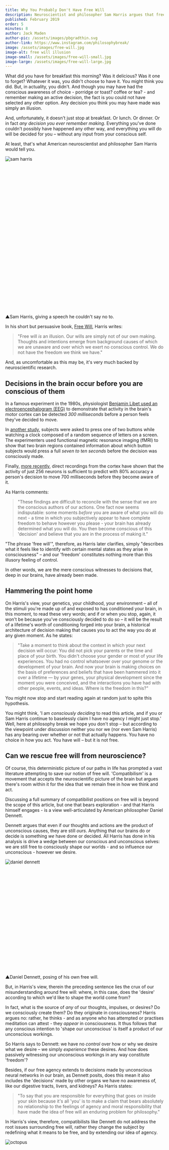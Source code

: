 ```yaml
---
title: Why You Probably Don't Have Free Will
description: Neuroscientist and philosopher Sam Harris argues that free will is an illusion. In his view, we are the mere conscious witnesses of decisions that deep in our brains have already been made.
published: February 2019
order: 5
minutes: 8
author: Jack Maden
author-pic: /assets/images/pbgradthin.svg
author-link: https://www.instagram.com/philosophybreak/
image: /assets/images/free-will.jpg
image-alt: free will illusion
image-small: /assets/images/free-will-small.jpg
image-large: /assets/images/free-will-large.jpg
---
```


<span class="big-letter">W</span>hat did you have for breakfast this morning? Was it delicious? Was it one to forget? Whatever it was, you didn't choose to have it. You might think you did. But, in actuality, you didn't. And though you may have had the conscious awareness of choice - porridge or toast? coffee or tea? - and remember making an active decision, the fact is you could not have selected any other option. Any decision you think you may have made was simply an illusion.

And, unfortunately, it doesn't just stop at breakfast. Or lunch. Or dinner. Or in fact _any decision you ever remember making_. Everything you've done couldn't possibly have happened any other way, and everything you will do will be decided for you – without any input from your conscious self.

At least, that's what American neuroscientist and philosopher Sam Harris would tell you.

<div class="article-image" style="padding-bottom: 92.83%;">
    <img class="lazy" data-src="/assets/images/sam-harris.jpg" alt="sam harris">
</div>
<p class="caption"><span class="caption-pointer">▲</span>Sam Harris, giving a speech he couldn't say no to.</p>

In his short but persuasive book, <a href="https://www.docdroid.net/5ty6HuO/free-will-sam-harris.pdf" target="_blank" rel="noopener">Free Will</a>, Harris writes:

<blockquote class="fade-right">"Free will <i>is</i> an illusion. Our wills are simply not of our own making. Thoughts and intentions emerge from background causes of which we are unaware and over which we exert no conscious control. We do not have the freedom we think we have."</blockquote>

And, as uncomfortable as this may be, it's very much backed by neuroscientific research.

## Decisions in the brain occur before you are conscious of them

<span class="big-letter">I</span>n a famous experiment in the 1980s, physiologist <a href="https://www.ncbi.nlm.nih.gov/pubmed/6640273" target="_blank" rel="noopener">Benjamin Libet used an electroencephalogram (EEG)</a> to demonstrate that activity in the brain's motor cortex can be detected _300 milliseconds_ before a person feels they've decided to move.

In <a href="https://www.ncbi.nlm.nih.gov/pubmed/21486293" target="_blank" rel="noopener">another study</a>, subjects were asked to press one of two buttons while watching a clock composed of a random sequence of letters on a screen. The experimenters used functional magnetic resonance imaging (fMRI) to show that two brain regions contained information about which button subjects would press a full _seven to ten seconds_ before the decision was consciously made.

Finally, <a href="https://www.ncbi.nlm.nih.gov/pubmed/21315264" target="_blank" rel="noopener">more recently</a>, direct recordings from the cortex have shown that the activity of just 256 neurons is sufficient to predict with 80% accuracy a person's decision to move 700 milliseconds before they become aware of it.

As Harris comments:

<blockquote>"These findings are difficult to reconcile with the sense that we are the conscious authors of our actions. One fact now seems indisputable: some moments <i>before</i> you are aware of what you will do next - a time in which you subjectively appear to have complete freedom to behave however you please - your brain has already determined what you will do. You then become conscious of this 'decision' and believe that you are in the process of making it."</blockquote>

"The phrase 'free will'", therefore, as Harris later clarifies, simply "describes what it feels like to identify with certain mental states as they arise in consciousness" – and our 'freedom' constitutes nothing more than this illusory feeling of control.

In other words, we are the mere conscious witnesses to decisions that, deep in our brains, have already been made.


## Hammering the point home

<span class="big-letter">O</span>n Harris's view, your genetics, your childhood, your environment – all of the stimuli you're made up of and exposed to has conditioned your brain, in this moment, to read these very words; and if or when you stop, again, it won't be because you've consciously decided to do so – it will be the result of a lifetime's worth of conditioning forged into your brain, a historical architecture of decision making that causes you to act the way you do at any given moment. As he states:

<blockquote>"Take a moment to think about the context in which your next decision will occur: You did not pick your parents or the time and place of your birth. You didn't choose your gender or most of your life experiences. You had no control whatsoever over your genome or the development of your brain. And now your brain is making choices on the basis of preferences and beliefs that have been hammered into it over a lifetime — by your genes, your physical development since the moment you were conceived, and the interactions you have had with other people, events, and ideas. Where is the freedom in this?"</blockquote>

You might now stop and start reading again at random just to spite this hypothesis.

You might think, 'I am _consciously deciding_ to read this article, and if you or Sam Harris continue to baselessly claim I have no agency I might just stop.' Well, here at philosophy break we hope you don't stop – but according to the viewpoint under discussion neither you nor we (nor even Sam Harris) has any bearing over whether or not that actually happens. You have no choice in how you act. You have will – but it is not free.


## Can we rescue free will from neuroscience?

<span class="big-letter">O</span>f course, this deterministic picture of our paths in life has prompted a vast literature attempting to save our notion of free will. 'Compatibilism' is a movement that accepts the neuroscientific picture of the brain but argues there's room within it for the idea that we remain free in how we think and act.

Discussing a full summary of compatibilist positions on free will is beyond the scope of this article, but one that bears exploration - and that Harris himself engages - is a view well-articulated by American philosopher Daniel Dennett.

Dennett argues that even if our thoughts and actions are the product of unconscious causes, they are still _ours_. Anything that our brains do or decide is something _we_ have done or decided. All Harris has done in his analysis is drive a wedge between our conscious and unconscious selves: we are still free to consciously shape our worlds - and so influence our unconscious - however we desire.

<div class="article-image" style="padding-bottom: 66.16%;">
    <img class="lazy" data-src="/assets/images/daniel-dennett.jpg" alt="daniel dennett">
</div>
<p class="caption"><span class="caption-pointer">▲</span>Daniel Dennett, posing of his own free will.</p>

But, in Harris's view, therein the preceding sentence lies the crux of our misunderstanding around free will: where, in this case, does the 'desire' according to which we'd like to shape the world come from?

In fact, what is the source of _any_ of our thoughts, impulses, or desires? Do we consciously create them? Do they originate in consciousness? Harris argues no: rather, he thinks - and as anyone who has attempted or practises meditation can attest - they _appear_ in consciousness. It thus follows that any conscious intention to 'shape our unconscious' is itself a product of our unconscious workings.

So Harris says to Dennett: we have no _control_ over how or why we desire what we desire – we simply _experience_ these desires. And how does passively witnessing our unconscious workings in any way constitute 'freedom'?

Besides, if our free agency extends to decisions made by unconscious neural networks in our brain, as Dennett posits, does this mean it also includes the 'decisions' made by other organs we have no awareness of, like our digestive tracts, livers, and kidneys? As Harris states:

<blockquote class="fade-right">"To say that you are responsible for everything that goes on inside your skin because it's all 'you' is to make a claim that bears absolutely no relationship to the feelings of agency and moral responsibility that have made the idea of free will an enduring problem for philosophy."</blockquote>

In Harris's view, therefore, compatibilists like Dennett do not address the root issues surrounding free will, rather they change the subject by redefining what it means to be free, and by extending our idea of agency.

<div class="article-image" style="padding-bottom: 67%;">
    <img class="lazy" data-src="/assets/images/octopus.jpg" alt="octopus">
</div>
<p class="caption"><span class="caption-pointer">▲</span>The octopus is fiercely intelligent. Does free will have a place in the animal kingdom?</p>

Dennett, of course, is aggrieved by Harris's summation of his position and responds to it in his <a target="_blank" rel="noopener" href="https://samharris.org/reflections-on-free-will/">book-length review of Harris's Free Will</a>. Harris then <a target="_blank" rel="noopener" href="https://samharris.org/the-marionettes-lament/">responds to that response</a>, eventually leading the two of them to <a target="_blank" rel="noopener" href="https://samharris.org/podcasts/free-will-revisited/">record a podcast</a>, in which each responds to the other for over an hour. The two of them may well continue to respond to each other for the rest of their lives.

For our purposes in this article, however, we can say that though the argument rages on, Harris's neuroscience-backed case that free will is an illusion - though uncomfortable - is certainly a compelling one, and not easily challenged by competing theories on the subject.

The rather scary question to answer now, therefore, is what if Harris is right?

## Do our choices matter?

<span class="big-letter">I</span>f, as on Harris's view, our choices aren't free, do they still matter? We might think that, if we have no free will, we may as well just sit back and do nothing – enjoy the ride of our uncontrollable lives as they play out before us like bizarre long-form experimental theatre performances of which we are mere spectators.

But it's important not to mix determinism - the view that all events are completely determined by pre-existing causes - with fatalism, the view that we are powerless in the face of 'destiny'.

Our choices matter. What we decide to do shapes the paths we take in life. The point is that _we cannot decide what we will decide to do_. As Harris summarises:

<blockquote>"You can change your life, and yourself, through effort and discipline - but you have whatever capacity for effort and discipline you have in this moment, and not a scintilla more (or less). You are either lucky in this department or you aren't - and you cannot make your own luck.
<br><br>
"...choices, efforts, intentions, and reasoning influence our behavior - but they are themselves part of a chain of causes that precede conscious awareness and over which we exert no ultimate control. My choices matter - and there are paths toward making wiser ones - but I cannot choose what I choose."</blockquote>

This conclusion - that our choices matter but that we cannot choose them - has profound consequences for our ideas of personal and moral responsibility – not to mention blame, justice, success, failure, and the entirety of our social, societal, and legal systems.

## Are we morally responsible for our actions?

<span class="big-letter">I</span>f all of our choices are pre-determined, the idea that we are morally responsible for our actions takes a serious hit. As Harris says:

<blockquote class="fade-right">"The men and women on death row have some combination of bad genes, bad parents, bad environments, and bad ideas (and the innocent, of course, have supremely bad luck). Which of these quantities, exactly, were they responsible for?"</blockquote>

If we recognise that even the most 'evil' or dangerous people in existence are, at root, unlucky to be who they are, "the logic of hating (as opposed to fearing) them begins to unravel."

Our concept of justice, therefore, should reflect the fact that any of us could have been dealt a very different hand in life. Dwelling on the myriad background causes and processes that lead people to think and act the way they do should make us recognise, as Harris neatly puts it, "just how much luck is involved in morality itself."

Of course, removing personal responsibility from the picture doesn't mean that people who consistently cause harm to others should be encouraged to roam free. The moral justification for criminalising such behaviour, says Harris, is straightforward: everyone else is better off this way. As he states:

<blockquote class="fade-right">"If we could incarcerate earthquakes and hurricanes for their crimes, we would build prisons for them as well."</blockquote>

## The levelling of a pre-determined world

<span class="big-letter">A</span>way from the extremes of crime, Harris's position has consequences for our interactions in everyday life, too. Even if you don't fully agree with the view that free will can be wholly banished from our picture of the world, Harris's case brings into sharp focus the extent to which we are all influenced by things entirely out of our control.

The idea that our conscious selves are not responsible for our roles in life humbles our achievements, lessens our entitlement, and explains our weaknesses. It makes us evermore grateful for those brilliant bundles of genetics and conditioning we call loved ones. It deepens our empathy and compassion for those we don't.

Far from sinking into predictability, a world without free will sparks our curiosity in identifying the chaotic multitude of causes, influences and predispositions that makes each of us uniquely tick.

It makes us wonder: with so many life experiences and worlds colliding, what on earth are any of us going to do next?
